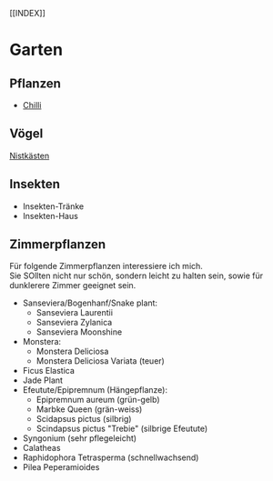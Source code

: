 [[INDEX]]
# Garten

## Pflanzen

* [Chilli](Chilli)

## Vögel
[Nistkästen](Nistkästen)

## Insekten
- Insekten-Tränke
- Insekten-Haus

## Zimmerpflanzen  
Für folgende Zimmerpflanzen interessiere ich mich.  
Sie SOllten nicht nur schön, sondern leicht zu halten sein, sowie für dunklerere 
Zimmer geeignet sein.  
- Sanseviera/Bogenhanf/Snake plant:
    - Sanseviera Laurentii
    - Sanseviera Zylanica
    - Sanseviera Moonshine
- Monstera:
    - Monstera Deliciosa
    - Monstera Deliciosa Variata (teuer)
- Ficus Elastica
- Jade Plant
- Efeutute/Epipremnum (Hängepflanze):
    - Epipremnum aureum (grün-gelb)
    - Marbke Queen (grän-weiss)
    - Scidapsus pictus (silbrig)
    - Scindapsus pictus "Trebie" (silbrige Efeutute)
- Syngonium (sehr pflegeleicht)
- Calatheas
- Raphidophora Tetrasperma (schnellwachsend)
- Pilea Peperamioides


